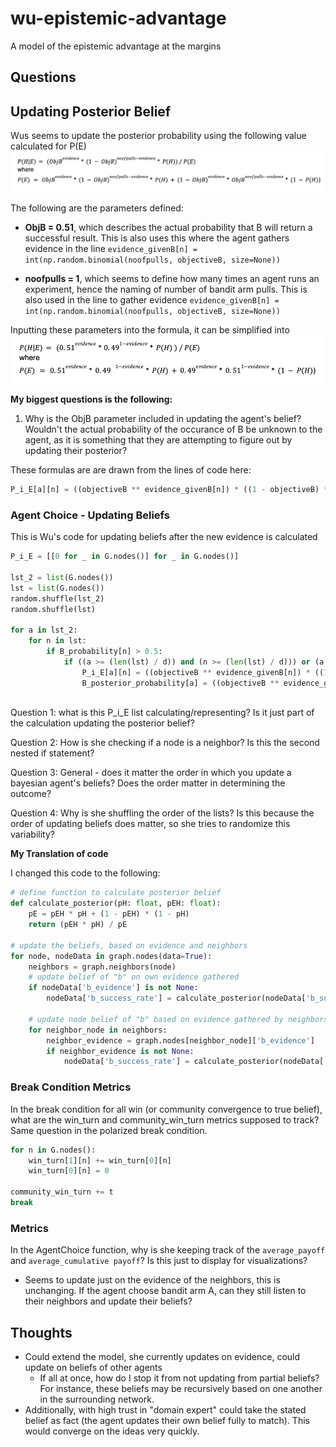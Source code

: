# wu-epistemic-advantage
A model of the epistemic advantage at the margins

## Questions

## Updating Posterior Belief

Wus seems to update the posterior probability using the following value calculated for P(E)
<img src="img/main.png" width="600">

The following are the parameters defined:

* **ObjB = 0.51**, which describes the actual probability that B will return a successful result. This is also uses this where the agent gathers evidence in the line `evidence_givenB[n] = int(np.random.binomial(noofpulls, objectiveB, size=None))`

* **noofpulls = 1**, which seems to define how many times an agent runs an experiment, hence the naming of number of bandit arm pulls. This is also used in the line to gather evidence `evidence_givenB[n] = int(np.random.binomial(noofpulls, objectiveB, size=None))`

Inputting these parameters into the formula, it can be simplified into
<img src="img/simplified.png" width="600">

**My biggest questions is the following:**

1. Why is the ObjB parameter included in updating the agent's belief? Wouldn't the actual probability of the occurance of B be unknown to the agent, as it is something that they are attempting to figure out by updating their posterior?


These formulas are are drawn from the lines of code here:
```py
P_i_E[a][n] = ((objectiveB ** evidence_givenB[n]) * ((1 - objectiveB) ** (noofpulls - evidence_givenB[n])) * B_posterior_probability[a]) + (((1 - objectiveB) ** evidence_givenB[n]) * (objectiveB ** (noofpulls - evidence_givenB[n])) * (1 - B_posterior_probability[a]))
```

### Agent Choice - Updating Beliefs
This is Wu's code for updating beliefs after the new evidence is calculated
```py
P_i_E = [[0 for _ in G.nodes()] for _ in G.nodes()]

lst_2 = list(G.nodes())
lst = list(G.nodes())
random.shuffle(lst_2)
random.shuffle(lst)

for a in lst_2:
    for n in lst:
        if B_probability[n] > 0.5:
            if ((a >= (len(lst) / d)) and (n >= (len(lst) / d))) or (a < (len(lst) / d)):
                P_i_E[a][n] = ((objectiveB ** evidence_givenB[n]) * ((1 - objectiveB) ** (noofpulls - evidence_givenB[n])) * B_posterior_probability[a]) + (((1 - objectiveB) ** evidence_givenB[n]) * (objectiveB ** (noofpulls - evidence_givenB[n])) * (1 - B_posterior_probability[a]))
                B_posterior_probability[a] = ((objectiveB ** evidence_givenB[n]) * ((1 - objectiveB) ** (noofpulls - evidence_givenB[n])) * B_posterior_probability[a]) / P_i_E[a][n]
    
```
Question 1: what is this P_i_E list calculating/representing? Is it just part of the calculation updating the posterior belief?

Question 2: How is she checking if a node is a neighbor? Is this the second nested if statement?

Question 3: General - does it matter the order in which you update a bayesian agent's beliefs? Does the order matter in determining the outcome?

Question 4: Why is she shuffling the order of the lists? Is this because the order of updating beliefs does matter, so she tries to randomize this variability?

**My Translation of code**

I changed this code to the following:
```py
# define function to calculate posterior belief
def calculate_posterior(pH: float, pEH: float):
    pE = pEH * pH + (1 - pEH) * (1 - pH)
    return (pEH * pH) / pE

# update the beliefs, based on evidence and neighbors
for node, nodeData in graph.nodes(data=True):
    neighbors = graph.neighbors(node)
    # update belief of "b" on own evidence gathered
    if nodeData['b_evidence'] is not None:
        nodeData['b_success_rate'] = calculate_posterior(nodeData['b_success_rate'], nodeData['b_evidence'])
    
    # update node belief of "b" based on evidence gathered by neighbors
    for neighbor_node in neighbors:
        neighbor_evidence = graph.nodes[neighbor_node]['b_evidence']
        if neighbor_evidence is not None:
            nodeData['b_success_rate'] = calculate_posterior(nodeData['b_success_rate'], neighbor_evidence)
```

### Break Condition Metrics
In the break condition for all win (or community convergence to true belief), what are the win_turn and community_win_turn metrics supposed to track? Same question in the polarized break condition.
```py
for n in G.nodes():
    win_turn[1][n] += win_turn[0][n]
    win_turn[0][n] = 0

community_win_turn += t
break
```

### Metrics
In the AgentChoice function, why is she keeping track of the `average_payoff` and `average_cumulative payoff`? Is this just to display for visualizations?


* Seems to update just on the evidence of the neighbors, this is unchanging.
If the agent choose bandit arm A, can they still listen to their neighbors and update their beliefs?

## Thoughts
* Could extend the model, she currently updates on evidence, could update on beliefs of other agents
    * If all at once, how do I stop it from not updating from partial beliefs? For instance, these beliefs may be recursively based on one another in the surrounding network.
* Additionally, with high trust in "domain expert" could take the stated belief as fact (the agent updates their own belief fully to match). This would converge on the ideas very quickly.